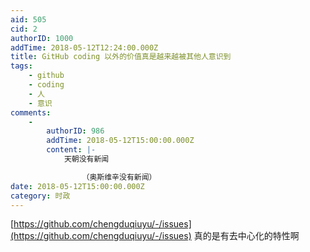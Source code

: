```yaml
---
aid: 505
cid: 2
authorID: 1000
addTime: 2018-05-12T12:24:00.000Z
title: GitHub coding 以外的价值真是越来越被其他人意识到
tags:
    - github
    - coding
    - 人
    - 意识
comments:
    -
        authorID: 986
        addTime: 2018-05-12T15:00:00.000Z
        content: |-
            天朝没有新闻

                （奥斯维辛没有新闻）
date: 2018-05-12T15:00:00.000Z
category: 时政
---
```


[https://github.com/chengduqiuyu/-/issues](https://github.com/chengduqiuyu/-/issues) 真的是有去中心化的特性啊
